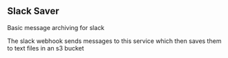 ## Slack Saver

Basic message archiving for slack

The slack webhook sends messages to this service which then saves them to text files in an s3 bucket